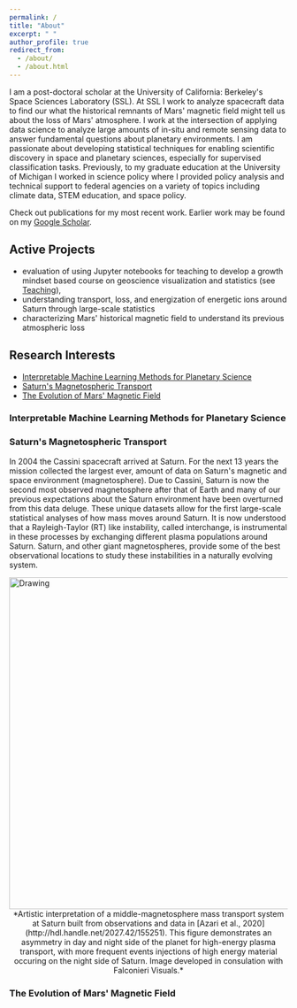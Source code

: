 ```yaml
---
permalink: /
title: "About"
excerpt: " "
author_profile: true
redirect_from: 
  - /about/
  - /about.html
---
```


I am a post-doctoral scholar at the University of California: Berkeley's Space Sciences Laboratory (SSL). At SSL I work to analyze spacecraft data to find our what the historical remnants of Mars' magnetic field might tell us about the loss of Mars' atmosphere. I work at the intersection of applying data science to analyze large amounts of in-situ and remote sensing data to answer fundamental questions about planetary environments. I am passionate about developing statistical techniques for enabling scientific discovery in space and planetary sciences, especially for supervised classification tasks. Previously, to my graduate education at the  University of Michigan I worked in science policy where I provided policy analysis and technical support to federal agencies on a variety of topics including climate data, STEM education, and space policy. 

Check out publications for my most recent work. Earlier work may be found on my [Google Scholar](https://scholar.google.com/citations?user=UdcGQbYAAAAJ&hl=en&oi=ao).

## Active Projects

- evaluation of using Jupyter notebooks for teaching to develop a growth mindset based course on geoscience visualization and statistics (see [Teaching](https://astro-abby.github.io/teaching/)),
- understanding transport, loss, and energization of energetic ions around Saturn through large-scale statistics
- characterizing Mars' historical magnetic field to understand its previous atmospheric loss

<!-- I am collaborating on the following: 
- analysis of solar wind composition using machine learning to investigate plasma dynamics using ion abundances. Project Lead: [Yeimy Rivera](https://clasp.engin.umich.edu/people/yeimy-rivera/)
- analysis of mass transport and evolution of high energy particle events around Saturn. Project Lead: [Prof. Michael Liemohn](https://clasp.engin.umich.edu/people/michael-liemohn/) -->

## Research Interests

- [Interpretable Machine Learning Methods for Planetary Science](#interpretable-machine-learning-methods-for-planetary-science)
- [Saturn's Magnetospheric Transport](#saturns-magnetospheric-transport)
- [The Evolution of Mars' Magnetic Field](#the-evolution-of-mars-magnetic-field)









### Interpretable Machine Learning Methods for Planetary Science

<!-- As data sizes quickly -->

### Saturn's Magnetospheric Transport

In 2004 the Cassini spacecraft arrived at Saturn. For the next 13 years the mission collected the largest ever, amount of data on Saturn's magnetic and space environment (magnetosphere). Due to Cassini, Saturn is now the second most observed magnetosphere after that of Earth and many of our previous expectations about the Saturn environment have been overturned from this data deluge. These unique datasets allow for the first large-scale statistical analyses of how mass moves around Saturn. It is now understood that a Rayleigh-Taylor (RT) like instability, called interchange, is instrumental in these processes by exchanging different plasma populations around Saturn. Saturn, and other giant magnetospheres, provide some of the best observational locations to study these instabilities in a naturally evolving system.

<img align = "right" src="../images/Azari2020_BasicDiagram.png" alt="Drawing" width = "600" /> 
<center> *Artistic interpretation of a middle-magnetosphere mass transport system at Saturn built from observations and data in [Azari et al., 2020](http://hdl.handle.net/2027.42/155251). This figure demonstrates an asymmetry in day and night side of the planet for high-energy plasma transport, with more frequent events injections of high energy material occuring on the night side of Saturn. Image developed in consulation with Falconieri Visuals.*  </center>

### The Evolution of Mars' Magnetic Field

<!-- ### Understanding -->

<!-- Insert discussion here about this. -->







